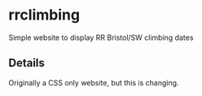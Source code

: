 # rrclimbing

Simple website to display RR Bristol/SW climbing dates

## Details

Originally a CSS only website, but this is changing.

